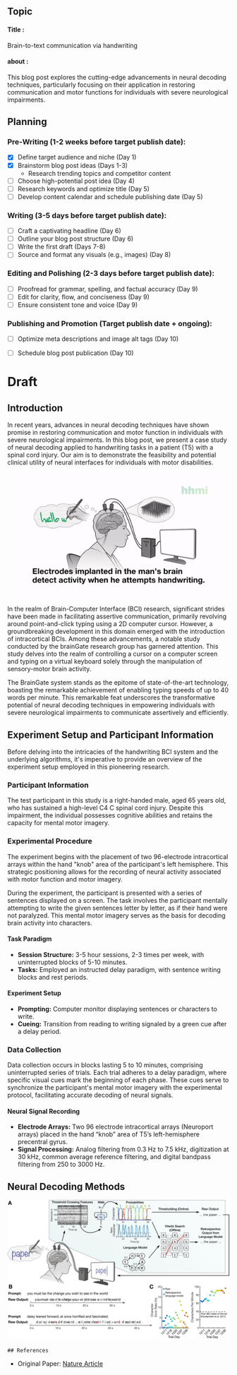
## Topic 

#### Title :
Brain-to-text communication via handwriting
#### about :
>  
This blog post explores the cutting-edge advancements in neural decoding techniques, 
particularly focusing on their application in restoring communication and motor functions
for individuals with severe neurological impairments.

## Planning 
### Pre-Writing (1-2 weeks before target publish date):

- [x]  Define target audience and niche (Day 1)
- [x]  Brainstorm blog post ideas (Days 1-3)
	- Research trending topics and competitor content
- [ ]  Choose high-potential post idea (Day 4)
- [ ]  Research keywords and optimize title (Day 5)
- [ ]  Develop content calendar and schedule publishing date (Day 5)
### Writing (3-5 days before target publish date):

- [ ]  Craft a captivating headline (Day 6)
- [ ]  Outline your blog post structure (Day 6)
- [ ]  Write the first draft (Days 7-8)
- [ ] Source and format any visuals (e.g., images) (Day 8)

### Editing and Polishing (2-3 days before target publish date):

- [ ] Proofread for grammar, spelling, and factual accuracy (Day 9)
- [ ] Edit for clarity, flow, and conciseness (Day 9)
- [ ]  Ensure consistent tone and voice (Day 9)

### Publishing and Promotion (Target publish date + ongoing):

- [ ] Optimize meta descriptions and image alt tags (Day 10)
- [ ]  Schedule blog post publication (Day 10)


# Draft 

## Introduction

In recent years, advances in neural decoding techniques have shown promise in restoring communication and motor function in individuals with severe neurological impairments. In this blog post, we present a case study of neural decoding applied to handwriting tasks in a patient (T5) with a spinal cord injury. Our aim is to demonstrate the feasibility and potential clinical utility of neural interfaces for individuals with motor disabilities.

![test](https://github.com/mralioo/portfolio/blob/1_portfolio_streamlit/images/bcx_gif.gif?raw=true)


In the realm of Brain-Computer Interface (BCI) research, significant strides have been made in facilitating assertive communication, primarily revolving around point-and-click typing using a 2D computer cursor. However, a groundbreaking development in this domain emerged with the introduction of intracortical BCIs. Among these advancements, a notable study conducted by the brainGate research group has garnered attention. This study delves into the realm of controlling a cursor on a computer screen and typing on a virtual keyboard solely through the manipulation of sensory-motor brain activity.

The BrainGate system stands as the epitome of state-of-the-art technology, boasting the remarkable achievement of enabling typing speeds of up to 40 words per minute. This remarkable feat underscores the transformative potential of neural decoding techniques in empowering individuals with severe neurological impairments to communicate assertively and efficiently.


## Experiment Setup and Participant Information
Before delving into the intricacies of the handwriting BCI system and the underlying algorithms, it's imperative to provide an overview of the experiment setup employed in this pioneering research.

### Participant Information
The test participant in this study is a right-handed male, aged 65 years old, who has sustained a high-level C4 C spinal cord injury. Despite this impairment, the individual possesses cognitive abilities and retains the capacity for mental motor imagery.

### Experimental Procedure
The experiment begins with the placement of two 96-electrode intracortical arrays within the hand "knob" area of the participant's left hemisphere. This strategic positioning allows for the recording of neural activity associated with motor function and motor imagery.

During the experiment, the participant is presented with a series of sentences displayed on a screen. The task involves the participant mentally attempting to write the given sentences letter by letter, as if their hand were not paralyzed. This mental motor imagery serves as the basis for decoding brain activity into characters.

#### Task Paradigm
- **Session Structure:** 3-5 hour sessions, 2-3 times per week, with uninterrupted blocks of 5-10 minutes.
- **Tasks:** Employed an instructed delay paradigm, with sentence writing blocks and rest periods.

#### Experiment Setup
- **Prompting:** Computer monitor displaying sentences or characters to write.
- **Cueing:** Transition from reading to writing signaled by a green cue after a delay period.

### Data Collection
Data collection occurs in blocks lasting 5 to 10 minutes, comprising uninterrupted series of trials. Each trial adheres to a delay paradigm, where specific visual cues mark the beginning of each phase. These cues serve to synchronize the participant's mental motor imagery with the experimental protocol, facilitating accurate decoding of neural signals.

#### Neural Signal Recording
- **Electrode Arrays:** Two 96 electrode intracortical arrays (Neuroport arrays) placed in the hand “knob” area of T5’s left-hemisphere precentral gyrus.
- **Signal Processing:** Analog filtering from 0.3 Hz to 7.5 kHz, digitization at 30 kHz, common average reference filtering, and digital bandpass filtering from 250 to 3000 Hz.


## Neural Decoding Methods
![Alt text](https://github.com/mralioo/portfolio/blob/1_portfolio_streamlit/images/bcx_workflow.png?raw=true)



	## References
- Original Paper: [Nature Article](https://www.nature.com/articles/s41586-021-03506-2)